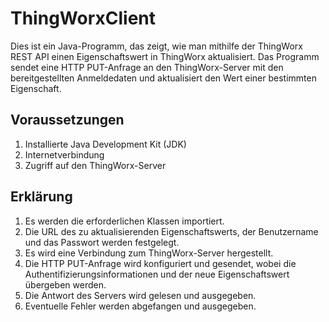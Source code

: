 # ThingWorxClient
Dies ist ein Java-Programm, das zeigt, wie man mithilfe der ThingWorx REST API einen Eigenschaftswert in ThingWorx aktualisiert. Das Programm sendet eine HTTP PUT-Anfrage an den ThingWorx-Server mit den bereitgestellten Anmeldedaten und aktualisiert den Wert einer bestimmten Eigenschaft.

## Voraussetzungen
1. Installierte Java Development Kit (JDK)
2. Internetverbindung
3. Zugriff auf den ThingWorx-Server

## Erklärung
1. Es werden die erforderlichen Klassen importiert.
2. Die URL des zu aktualisierenden Eigenschaftswerts, der Benutzername und das Passwort werden festgelegt.
3. Es wird eine Verbindung zum ThingWorx-Server hergestellt.
4. Die HTTP PUT-Anfrage wird konfiguriert und gesendet, wobei die Authentifizierungsinformationen und der neue Eigenschaftswert übergeben werden.
5. Die Antwort des Servers wird gelesen und ausgegeben.
6. Eventuelle Fehler werden abgefangen und ausgegeben.

